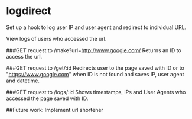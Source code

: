 # logdirect
Set up a hook to log user IP and user agent and redirect to individual URL.

View logs of users who accessed the url. 

###GET request to /make?url=http://www.google.com/
Returns an ID to access the url. 

###GET request to /get/:id
Redirects user to the page saved with ID or to "https://www.google.com" when ID is not found and saves IP, user agent and datetime.

###GET request to /logs/:id
Shows timestamps, IPs and User Agents who accessed the page saved with ID.


##Future work: 
Implement url shortener 
